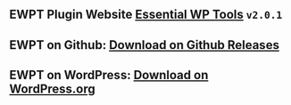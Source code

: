 ## EWPT Plugin Website **[Essential WP Tools](https://ewpt.ractstudio.com/)** `v2.0.1`
## EWPT on Github: [Download on Github Releases](https://github.com/RactStudio/essential-wp-tools/releases)
## EWPT on WordPress: [Download on WordPress.org](https://wordpress.org/plugins/essential-wp-tools/)
